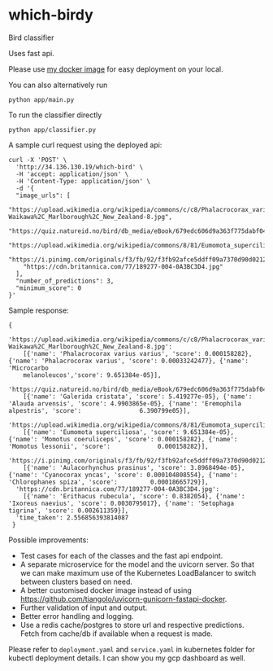 # which-birdy

Bird classifier 

Uses fast api.

Please use [my docker image](https://hub.docker.com/repository/docker/mishaelajay/which-birdy) for easy deployment on your local.

You can also alternatively run 

```
python app/main.py
```

To run the classifier directly 

```
python app/classifier.py
```

A sample curl request using the deployed api:

```
curl -X 'POST' \
  'http://34.136.130.19/which-bird' \
  -H 'accept: application/json' \
  -H 'Content-Type: application/json' \
  -d '{
  "image_urls": [
    "https://upload.wikimedia.org/wikipedia/commons/c/c8/Phalacrocorax_varius_-Waikawa%2C_Marlborough%2C_New_Zealand-8.jpg",
    "https://quiz.natureid.no/bird/db_media/eBook/679edc606d9a363f775dabf0497d31de8c3d7060.jpg",
    "https://upload.wikimedia.org/wikipedia/commons/8/81/Eumomota_superciliosa.jpg",
    "https://i.pinimg.com/originals/f3/fb/92/f3fb92afce5ddff09a7370d90d021225.jpg",
    "https://cdn.britannica.com/77/189277-004-0A3BC3D4.jpg"
  ],
  "number_of_predictions": 3,
  "minimum_score": 0
}'
```

Sample response:
```
{
  'https://upload.wikimedia.org/wikipedia/commons/c/c8/Phalacrocorax_varius_-Waikawa%2C_Marlborough%2C_New_Zealand-8.jpg':
    [{'name': 'Phalacrocorax varius varius', 'score': 0.000158282}, {'name': 'Phalacrocorax varius', 'score': 0.00033242477}, {'name': 'Microcarbo    
    melanoleucos','score': 9.651384e-05}],
  'https://quiz.natureid.no/bird/db_media/eBook/679edc606d9a363f775dabf0497d31de8c3d7060.jpg': 
    [{'name': 'Galerida cristata', 'score': 5.419277e-05}, {'name': 'Alauda arvensis', 'score': 4.9903865e-05}, {'name': 'Eremophila alpestris', 'score':                6.390799e05}], 
  'https://upload.wikimedia.org/wikipedia/commons/8/81/Eumomota_superciliosa.jpg': 
    [{'name': 'Eumomota superciliosa', 'score': 9.651384e-05}, {'name': 'Momotus coeruliceps', 'score': 0.000158282}, {'name': 'Momotus lessonii', 'score':             0.000158282}],
  'https://i.pinimg.com/originals/f3/fb/92/f3fb92afce5ddff09a7370d90d021225.jpg': 
    [{'name': 'Aulacorhynchus prasinus', 'score': 3.8968494e-05}, {'name': 'Cyanocorax yncas', 'score': 0.000104808554}, {'name': 'Chlorophanes spiza', 'score':         0.00018665729}], 
  'https://cdn.britannica.com/77/189277-004-0A3BC3D4.jpg': 
    [{'name': 'Erithacus rubecula', 'score': 0.8382054}, {'name': 'Ixoreus naevius', 'score': 0.0030795017}, {'name': 'Setophaga tigrina', 'score': 0.002611359}],
  'time_taken': 2.556856393814087
 }
```

Possible improvements:
- Test cases for each of the classes and the fast api endpoint.
- A separate microservice for the model and the uvicorn server. So that we can make maximum use of the Kubernetes LoadBalancer to switch between clusters based on need.
- A better customised docker image instead of using https://github.com/tiangolo/uvicorn-gunicorn-fastapi-docker.
- Further validation of input and output.
- Better error handling and logging.
- Use a redis cache/postgres to store url and respective predictions. Fetch from cache/db if available when a request is made.

Please refer to ```deployment.yaml``` and ```service.yaml``` in kubernetes folder for kubectl deployment details. I can show you my gcp dashboard as well. 
